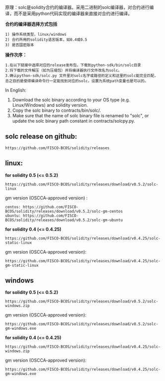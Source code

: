 原理：solc是solidity合约的编译器。采用二进制的solc编译器，对合约进行编译，而不是采用python代码实现的编译器来直接对合约进行编译。

**合约的编译器选择方式包括**

    1) 操作系统类型，linux/windows 
    2) 合约所用的solidity语言版本，如0.4或0.5
    3) 是否国密版本

**操作次序：**

    1.在以下链接中选择对应的release发布包，下载到python-sdk/bin/solc目录
    2.将下载的文件解压（如为压缩包）并将编译器执行文件改名为solc。
    3.确认python-sdk/solc.py 文件里对solc名字或路径的定义和这里的solc能完全匹配，总之目的是使得编译命令行一定能找到对应的solc，设置为系统path变量也是可以的。

In English:

1. Download the solc binary according to your OS type (e.g. Linux/Windows) and solidity version.
2. Copy the solc binary to contracts/bin/solc/.
3. Make sure that the name of solc binary file is renamed to "solc", or update the solc binary path constant in contracts/solcpy.py.

## solc release on github:

    https://github.com/FISCO-BCOS/solidity/releases

## linux:

**for solidity 0.5 (<= 0.5.2)**
    

    https://github.com/FISCO-BCOS/solidity/releases/download/v0.5.2/solc-linux

gm version (OSCCA-approved version) :
    
    centos: https://github.com/FISCO-BCOS/solidity/releases/download/v0.5.2/solc-gm-centos
    ubuntu: https://github.com/FISCO-BCOS/solidity/releases/download/v0.5.2/solc-gm-ubuntu

**for solidity 0.4 (<= 0.4.25)**
    

    https://github.com/FISCO-BCOS/solidity/releases/download/v0.4.25/solc-static-linux

gm version (OSCCA-approved version):
    
    https://github.com/FISCO-BCOS/solidity/releases/download/v0.4.25/solc-gm-static-linux


## windows

**for solidity 0.5 (<= 0.5.2)**
    

    https://github.com/FISCO-BCOS/solidity/releases/download/v0.5.2/solc-windows.zip

gm version (OSCCA-approved version):
    
    https://github.com/FISCO-BCOS/solidity/releases/download/v0.5.2/solc-gm-windows.exe

**for solidity 0.4 (<= 0.4.25)**
    

    https://github.com/FISCO-BCOS/solidity/releases/download/v0.4.25/solc-windows.zip

gm version (OSCCA-approved version):
    
    https://github.com/FISCO-BCOS/solidity/releases/download/v0.4.25/solc-gm-windows.exe


